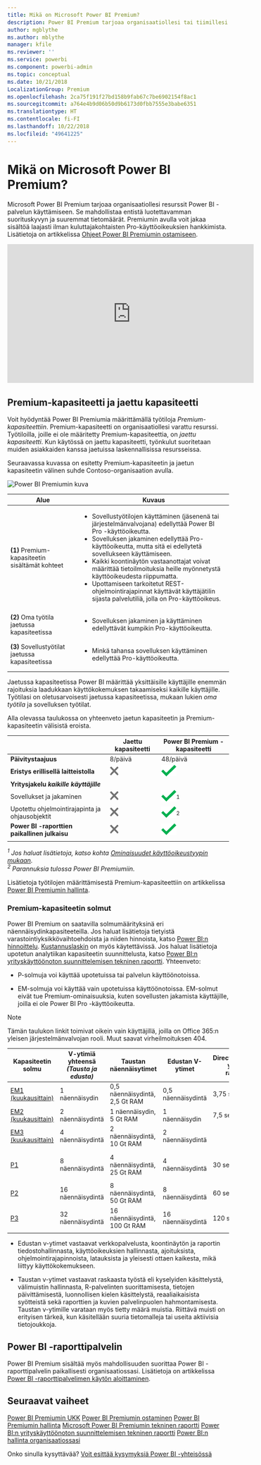 ```yaml
---
title: Mikä on Microsoft Power BI Premium?
description: Power BI Premium tarjoaa organisaatiollesi tai tiimillesi varatun kapasiteetin, luotettavamman suorituskyvyn ja suuremmat tietomäärät ilman käyttäjäkohtaisten käyttöoikeuksien hankkimista.
author: mgblythe
ms.author: mblythe
manager: kfile
ms.reviewer: ''
ms.service: powerbi
ms.component: powerbi-admin
ms.topic: conceptual
ms.date: 10/21/2018
LocalizationGroup: Premium
ms.openlocfilehash: 2ca75f191f27bd158b9fab67c7be6902154f8ac1
ms.sourcegitcommit: a764e4b9d06b50d9b6173d0fbb7555e3babe6351
ms.translationtype: HT
ms.contentlocale: fi-FI
ms.lasthandoff: 10/22/2018
ms.locfileid: "49641225"
---
```

# <a name="what-is-microsoft-power-bi-premium"></a>Mikä on Microsoft Power BI Premium?

Microsoft Power BI Premium tarjoaa organisaatiollesi resurssit Power BI -palvelun käyttämiseen. Se mahdollistaa entistä luotettavamman suorituskyvyn ja suuremmat tietomäärät. Premiumin avulla voit jakaa sisältöä laajasti ilman kuluttajakohtaisten Pro-käyttöoikeuksien hankkimista. Lisätietoja on artikkelissa [Ohjeet Power BI Premiumin ostamiseen](service-admin-premium-purchase.md).

<iframe width="560" height="315" src="https://www.youtube.com/embed/lNQDkN0GXzU?rel=0&amp;showinfo=0" frameborder="0" allowfullscreen></iframe>

## <a name="premium-capacity-and-shared-capacity"></a>Premium-kapasiteetti ja jaettu kapasiteetti

Voit hyödyntää Power BI Premiumia määrittämällä työtiloja *Premium-kapasiteettiin*. Premium-kapasiteetti on organisaatiollesi varattu resurssi. Työtiloilla, joille ei ole määritetty Premium-kapasiteettia, on *jaettu kapasiteetti*. Kun käytössä on jaettu kapasiteetti, työnkulut suoritetaan muiden asiakkaiden kanssa jaetuissa laskennallisissa resursseissa.

Seuraavassa kuvassa on esitetty Premium-kapasiteetin ja jaetun kapasiteetin välinen suhde Contoso-organisaation avulla.

![Power BI Premiumin kuva](media/service-premium/premium-chart.png)

| Alue | Kuvaus |
| --- | --- |
| **(1)** Premium-kapasiteetin sisältämät kohteet | <ul><li>Sovellustyötilojen käyttäminen (jäsenenä tai järjestelmänvalvojana) edellyttää Power BI Pro -käyttöoikeutta.<li>Sovelluksen jakaminen edellyttää Pro-käyttöoikeutta, mutta sitä ei edellytetä sovellukseen käyttämiseen.<li>Kaikki koontinäytön vastaanottajat voivat määrittää tietoilmoituksia heille myönnetystä käyttöoikeudesta riippumatta.<li>Upottamiseen tarkoitetut REST-ohjelmointirajapinnat käyttävät käyttäjätilin sijasta palvelutiliä, jolla on Pro-käyttöoikeus.</ul> |
| **(2)** Oma työtila jaetussa kapasiteetissa | <ul><li>Sovelluksen jakaminen ja käyttäminen edellyttävät kumpikin Pro-käyttöoikeutta.</ul> |
| **(3)** Sovellustyötilat jaetussa kapasiteetissa | <ul><li>Minkä tahansa sovelluksen käyttäminen edellyttää Pro-käyttöoikeutta.</ul>|
| | |

Jaetussa kapasiteetissa Power BI määrittää yksittäisille käyttäjille enemmän rajoituksia laadukkaan käyttökokemuksen takaamiseksi kaikille käyttäjille. Työtilasi on oletusarvoisesti jaetussa kapasiteetissa, mukaan lukien *oma työtila* ja sovelluksen työtilat.

Alla olevassa taulukossa on yhteenveto jaetun kapasiteetin ja Premium-kapasiteetin välisistä eroista.

|  | Jaettu kapasiteetti | Power BI Premium -kapasiteetti |
| --- | --- | --- |
| **Päivitystaajuus** |8/päivä |48/päivä |
| **Eristys erillisellä laitteistolla** |![](media/service-premium/not-available.png "Ei käytettävissä") |![](media/service-premium/available.png "Käytettävissä") |
| **Yritysjakelu** ***kaikille käyttäjille*** | | |
| Sovellukset ja jakaminen |![](media/service-premium/not-available.png "Ei käytettävissä") |![](media/service-premium/available.png "Käytettävissä")<sup>1</sup> |
| Upotettu ohjelmointirajapinta ja ohjausobjektit |![](media/service-premium/not-available.png "Ei käytettävissä") |![](media/service-premium/available.png "Käytettävissä")<sup>2</sup> |
| **Power BI -raporttien paikallinen julkaisu** |![](media/service-premium/not-available.png "Ei käytettävissä") |![](media/service-premium/available.png "Käytettävissä") |
| | | |

*<sup>1</sup> Jos haluat lisätietoja, katso kohta [Ominaisuudet käyttöoikeustyypin mukaan](service-features-license-type.md).*  
*<sup>2</sup> Parannuksia tulossa Power BI Premiumiin.*

Lisätietoja työtilojen määrittämisestä Premium-kapasiteettiin on artikkelissa [Power BI Premiumin hallinta](service-admin-premium-manage.md).

<a name="premiumskus"/>

### <a name="premium-capacity-nodes"></a>Premium-kapasiteetin solmut

Power BI Premium on saatavilla solmumäärityksinä eri näennäisydinkapasiteeteilla. Jos haluat lisätietoja tietyistä varastointiyksikkövaihtoehdoista ja niiden hinnoista, katso [Power BI:n hinnoittelu](https://powerbi.microsoft.com/pricing/). [Kustannuslaskin](https://powerbi.microsoft.com/calculator/) on myös käytettävissä. Jos haluat lisätietoja upotetun analytiikan kapasiteetin suunnittelusta, katso [Power BI:n yrityskäyttöönoton suunnittelemisen tekninen raportti](https://aka.ms/pbienterprisedeploy). Yhteenveto:

* P-solmuja voi käyttää upotetuissa tai palvelun käyttöönotoissa.

* EM-solmuja voi käyttää vain upotetuissa käyttöönotoissa. EM-solmut eivät tue Premium-ominaisuuksia, kuten sovellusten jakamista käyttäjille, joilla ei ole Power BI Pro -käyttöoikeutta.

>[!NOTE]
>Tämän taulukon linkit toimivat oikein vain käyttäjillä, joilla on Office 365:n yleisen järjestelmänvalvojan rooli. Muut saavat virheilmoituksen 404.

| Kapasiteetin solmu | V-ytimiä yhteensä<br/>*(Tausta ja edusta)* | Taustan näennäisytimet | Edustan V-ytimet | DirectQueryn/live-yhteyden rajoitukset | Sivun hahmonnuksia enintään huipputuntina | Käytettävyys |
| --- | --- | --- | --- | --- | --- | --- |
| [EM1 (kuukausittain)](https://portal.office.com/SubscriptionDetails?OfferId=4004702D-749C-4F74-BF47-3048F1833780&adminportal=1) |1 näennäisydin |0,5 näennäisydintä, 2,5 Gt RAM |0,5 näennäisydintä |3,75 sekunnissa |150–300 |Käytettävissä |
| [EM2 (kuukausittain)](https://portal.office.com/SubscriptionDetails?OfferId=4004702D-749C-4F74-BF47-3048F1833780&adminportal=1) |2 näennäisydintä |1 näennäisydin, 5 Gt RAM |1 näennäisydin |7,5 sekunnissa |301–600 |Käytettävissä |
| [EM3 (kuukausittain)](https://portal.office.com/SubscriptionDetails?OfferId=4004702D-749C-4F74-BF47-3048F1833780&adminportal=1) |4 näennäisydintä |2 näennäisydintä, 10 Gt RAM |2 näennäisydintä | |601–1 200 |Käytettävissä |
| [P1](https://portal.office.com/SubscriptionDetails?OfferId=b3ec5615-cc11-48de-967d-8d79f7cb0af1&adminportal=1) |8 näennäisydintä |4 näennäisydintä, 25 Gt RAM |4 näennäisydintä |30 sekunnissa |1 201–2 400 |Käytettävissä ([kuukausittain](https://portal.office.com/SubscriptionDetails?OfferId=E4C8EDD3-74A1-4D42-A738-C647972FBE81&adminportal=1) on myös käytettävissä) |
| [P2](https://portal.office.com/SubscriptionDetails?OfferId=062F2AA7-B4BC-4B0E-980F-2072102D8605&adminportal=1) |16 näennäisydintä |8 näennäisydintä, 50 Gt RAM |8 näennäisydintä |60 sekunnissa |2 401–4 800 |Käytettävissä |
| [P3](https://portal.office.com/SubscriptionDetails?OfferId=40c7d673-375c-42a1-84ca-f993a524fed0&adminportal=1) |32 näennäisydintä |16 näennäisydintä, 100 Gt RAM |16 näennäisydintä |120 sekunnissa |4 801–9 600 |Käytettävissä |
| | | | | | | |

* Edustan v-ytimet vastaavat verkkopalvelusta, koontinäytön ja raportin tiedostohallinnasta, käyttöoikeuksien hallinnasta, ajoituksista, ohjelmointirajapinnoista, latauksista ja yleisesti ottaen kaikesta, mikä liittyy käyttökokemukseen.

* Taustan v-ytimet vastaavat raskaasta työstä eli kyselyiden käsittelystä, välimuistin hallinnasta, R-palvelinten suorittamisesta, tietojen päivittämisestä, luonnollisen kielen käsittelystä, reaaliaikaisista syötteistä sekä raporttien ja kuvien palvelinpuolen hahmontamisesta. Taustan v-ytimille varataan myös tietty määrä muistia. Riittävä muisti on erityisen tärkeä, kun käsitellään suuria tietomalleja tai useita aktiivisia tietojoukkoja.

## <a name="power-bi-report-server"></a>Power BI -raporttipalvelin

Power BI Premium sisältää myös mahdollisuuden suorittaa Power BI -raporttipalvelin paikallisesti organisaatiossasi. Lisätietoja on artikkelissa [Power BI -raporttipalvelimen käytön aloittaminen](report-server/get-started.md).

## <a name="next-steps"></a>Seuraavat vaiheet

[Power BI Premiumin UKK](service-premium-faq.md)
[Power BI Premiumin ostaminen](service-admin-premium-purchase.md)
[Power BI Premiumin hallinta](service-admin-premium-manage.md)
[Microsoft Power BI Premiumin tekninen raportti](https://aka.ms/pbipremiumwhitepaper)
[Power BI:n yrityskäyttöönoton suunnittelemisen tekninen raportti](https://aka.ms/pbienterprisedeploy)
[Power BI:n hallinta organisaatiossasi](service-admin-administering-power-bi-in-your-organization.md)

Onko sinulla kysyttävää? [Voit esittää kysymyksiä Power BI -yhteisössä](https://community.powerbi.com/)
